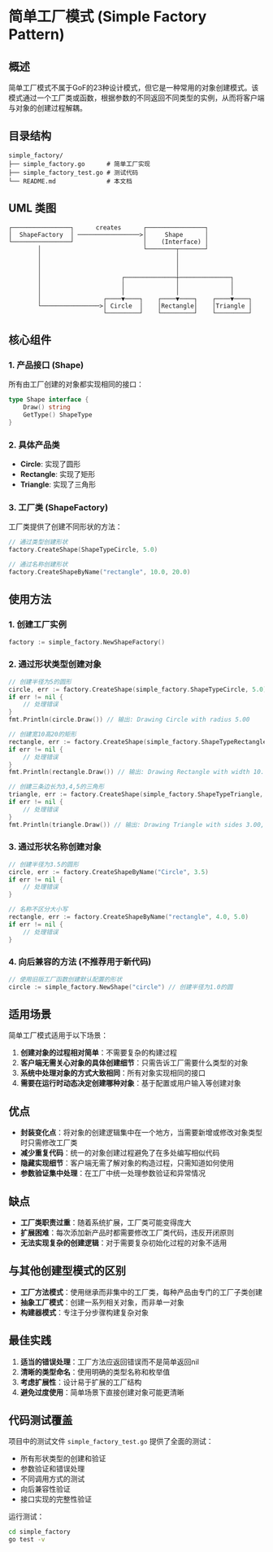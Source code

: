# 简单工厂模式 (Simple Factory Pattern)

## 概述

简单工厂模式不属于GoF的23种设计模式，但它是一种常用的对象创建模式。该模式通过一个工厂类或函数，根据参数的不同返回不同类型的实例，从而将客户端与对象的创建过程解耦。

## 目录结构

```
simple_factory/
├── simple_factory.go      # 简单工厂实现
├── simple_factory_test.go # 测试代码
└── README.md              # 本文档
```

## UML 类图

```
┌────────────────┐      creates      ┌────────────────┐
│  ShapeFactory  │ ─────────────────>│     Shape      │
└────────────────┘                   │    (Interface) │
        │                            └────────┬───────┘
        │                                     │
        │                                     │
        │                                     │
        │                      ┌──────────────┼──────────────┐
        │                      │              │              │
        │                      │              │              │
        │                 ┌────▼────┐    ┌────▼────┐    ┌────▼────┐
        └────────────────>│ Circle  │    │Rectangle│    │Triangle │
                          └─────────┘    └─────────┘    └─────────┘
```

## 核心组件

### 1. 产品接口 (Shape)

所有由工厂创建的对象都实现相同的接口：

```go
type Shape interface {
    Draw() string
    GetType() ShapeType
}
```

### 2. 具体产品类

- **Circle**: 实现了圆形
- **Rectangle**: 实现了矩形
- **Triangle**: 实现了三角形

### 3. 工厂类 (ShapeFactory)

工厂类提供了创建不同形状的方法：

```go
// 通过类型创建形状
factory.CreateShape(ShapeTypeCircle, 5.0)

// 通过名称创建形状
factory.CreateShapeByName("rectangle", 10.0, 20.0)
```

## 使用方法

### 1. 创建工厂实例

```go
factory := simple_factory.NewShapeFactory()
```

### 2. 通过形状类型创建对象

```go
// 创建半径为5的圆形
circle, err := factory.CreateShape(simple_factory.ShapeTypeCircle, 5.0)
if err != nil {
    // 处理错误
}
fmt.Println(circle.Draw()) // 输出: Drawing Circle with radius 5.00

// 创建宽10高20的矩形
rectangle, err := factory.CreateShape(simple_factory.ShapeTypeRectangle, 10.0, 20.0)
if err != nil {
    // 处理错误
}
fmt.Println(rectangle.Draw()) // 输出: Drawing Rectangle with width 10.00 and height 20.00

// 创建三条边长为3,4,5的三角形
triangle, err := factory.CreateShape(simple_factory.ShapeTypeTriangle, 3.0, 4.0, 5.0)
if err != nil {
    // 处理错误
}
fmt.Println(triangle.Draw()) // 输出: Drawing Triangle with sides 3.00, 4.00, 5.00
```

### 3. 通过形状名称创建对象

```go
// 创建半径为3.5的圆形
circle, err := factory.CreateShapeByName("Circle", 3.5)
if err != nil {
    // 处理错误
}

// 名称不区分大小写
rectangle, err := factory.CreateShapeByName("rectangle", 4.0, 5.0)
if err != nil {
    // 处理错误
}
```

### 4. 向后兼容的方法 (不推荐用于新代码)

```go
// 使用旧版工厂函数创建默认配置的形状
circle := simple_factory.NewShape("circle") // 创建半径为1.0的圆
```

## 适用场景

简单工厂模式适用于以下场景：

1. **创建对象的过程相对简单**：不需要复杂的构建过程
2. **客户端无需关心对象的具体创建细节**：只需告诉工厂需要什么类型的对象
3. **系统中处理对象的方式大致相同**：所有对象实现相同的接口
4. **需要在运行时动态决定创建哪种对象**：基于配置或用户输入等创建对象

## 优点

- **封装变化点**：将对象的创建逻辑集中在一个地方，当需要新增或修改对象类型时只需修改工厂类
- **减少重复代码**：统一的对象创建过程避免了在多处编写相似代码
- **隐藏实现细节**：客户端无需了解对象的构造过程，只需知道如何使用
- **参数验证集中处理**：在工厂中统一处理参数验证和异常情况

## 缺点

- **工厂类职责过重**：随着系统扩展，工厂类可能变得庞大
- **扩展困难**：每次添加新产品时都需要修改工厂类代码，违反开闭原则
- **无法实现复杂的创建逻辑**：对于需要复杂初始化过程的对象不适用

## 与其他创建型模式的区别

- **工厂方法模式**：使用继承而非集中的工厂类，每种产品由专门的工厂子类创建
- **抽象工厂模式**：创建一系列相关对象，而非单一对象
- **构建器模式**：专注于分步骤构建复杂对象

## 最佳实践

1. **适当的错误处理**：工厂方法应返回错误而不是简单返回nil
2. **清晰的类型命名**：使用明确的类型名称和枚举值
3. **考虑扩展性**：设计易于扩展的工厂结构
4. **避免过度使用**：简单场景下直接创建对象可能更清晰

## 代码测试覆盖

项目中的测试文件 `simple_factory_test.go` 提供了全面的测试：

- 所有形状类型的创建和验证
- 参数验证和错误处理
- 不同调用方式的测试
- 向后兼容性验证
- 接口实现的完整性验证

运行测试：

```bash
cd simple_factory
go test -v
```